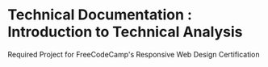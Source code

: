 # Technical Documentation : Introduction to Technical Analysis

Required Project for FreeCodeCamp's Responsive Web Design Certification

